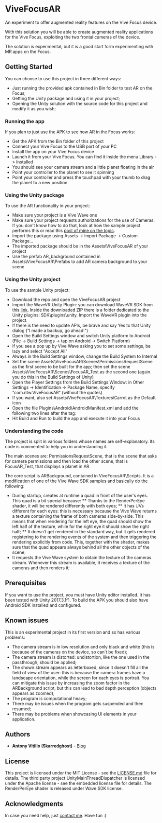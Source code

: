 # ViveFocusAR
An experiment to offer augmented reality features on the Vive Focus device.

With this solution you will be able to create augmented reality applications for the Vive Focus, exploiting the two frontal cameras of the device. 

The solution is experimental, but it is a good start form experimenting with MR apps on the Focus.

## Getting Started

You can choose to use this project in three different ways:
* Just running the provided apk contained in Bin folder to test AR on the Focus;
* Getting the Unity package and using it in your project;
* Opening the Unity solution with the source code for this project and modify it as you wish;

### Running the app
If you plan to just use the APK to see how AR in the Focus works:
* Get the APK from the Bin folder of this project
* Connect your Vive Focus to the USB port of your PC
* Install the app on your Vive Focus device
* Launch it from your Vive Focus. You can find it inside the menu Library -> Installed
* You should see your camera stream and a little planet floating in the air
* Point your controller to the planet to see it spinning
* Point your controller and press the touchpad with your thumb to drag the planet to a new position

### Using the Unity package
To use the AR functionality in your project:
* Make sure your project is a Vive Wave one
* Make sure your project requests authorizations for the use of Cameras. If you don't know how to do that, look at how the sample project performs this or read this [post of mine on the topic](https://skarredghost.com/2018/04/23/how-to-ask-android-permissions-in-unity-for-a-vive-focus-app-vive-wave-sdk/).
* Import the package using Assets -> Import Package -> Custom Package... 
* The imported package should be in the Assets\ViveFocusAR of your project
* Use the prefab AR_background contained in Assets\ViveFocusAR\Prefabs to add AR camera background to your scene

### Using the Unity project
To use the sample Unity project:
* Download the repo and open the ViveFocusAR project
* Import the WaveVR Unity Plugin: you can download WaveVR SDK from this [link](https://developer.vive.com/resources/knowledgebase/wave-sdk/). Inside the downloaded ZIP there is a folder dedicated to the Unity plugins: SDK\plugins\unity. Import the WaveVR plugin into the project.
* If there is the need to update APIs, be brave and say Yes to that Unity dialog ("I made a backup, go ahead!")
* Open the Build Settings window and switch Unity platform to Android (File -> Build Settings -> tap on Android -> Switch Platform)
* If you see a pop up by Vive Wave asking you to set some settings, be lazy and select "Accept All"
* Always in the Build Settings window, change the Build System to Internal
* Set the scene Assets\ViveFocusAR\Scenes\PermissionsRequestScene as the first scene to be built for the app; then set the scene Assets\ViveFocusAR\Scenes\FocusAR_Test as the second one (again you do this in the Build Settings of Unity)
* Open the Player Settings from the Build Settings Window: in Other Settings -> Identification -> Package Name, specify "com.ntw.ViveFocusAR" (without the quotes)
* If you want, also set Assets\ViveFocusAR\Textures\Carrot as the Default Icon 
* Open the file Plugins\Android\AndroidManifest.xml and add the following two lines after the </application> tag:
   <uses-permission android:name="android.permission.CAMERA" />
   <uses-feature android:name="android.hardware.camera" />
* Hit Build and Run to build the app and execute it into your Focus

### Understanding the code
The project is split in various folders whose names are self-explanatory. Its code is commented to help you in understanding it.

The main scenes are: PermissionsRequestScene, that is the scene that asks for camera permissions and then load the other scene, that is FocusAR_Test, that displays a planet in AR

The core script is ARBackground, contained in ViveFocusAR\Scripts. It is a modification of one of the Vive Wave SDK samples and basically do the following:
* During startup, creates at runtime a quad in front of the user's eyes. This quad is a bit special because:
** Thanks to the RenderPerEye shader, it will be rendered differently with both eyes;
** It has UVs different for each eyes: this is necessary because the Vive Wave returns a texture containing the frame of both cameras side-by-side. This means that when rendering for the left eye, the quad should show the left half of the texture, while for the right eye it should show the right half;
** It doesn't get rendered in the standard way, but it gets rendered registering to the rendering events of the system and then triggering the rendering explicitly from code. This, together with the shader, makes sure that the quad appears always behind all the other objects of the scene;
* It requests the Vive Wave system to obtain the texture of the cameras stream. Whenever this stream is available, it receives a texture of the cameras and then renders it;

## Prerequisites
If you want to use the project, you must have Unity editor installed. It has been tested with Unity 2017.3.1f1.
To build the APK you should also have Android SDK installed and configured.  
  
## Known issues
This is an experimental project in its first version and so has various problems:
* The camera stream is in low resolution and only black and white (this is because of the cameras on the device, so can't be fixed);
* The camera stream is distorted: undistortion, like the one used in the passthrough, should be applied;
* The shown stream appears as letterboxed, since it doesn't fill all the field of view of the user: this is because the camera frames have a landscape orientation, while the screen for each eyes is portrait. You can mitigate this issue by increasing the zoom factor in the ARBackground script, but this can lead to bad depth perception (objects appears as zoomed);
* The program is computational heavy;
* There may be issues when the program gets suspended and then resumed;
* There may be problems when showcasing UI elements in your application.

## Authors

* **Antony Vitillo (Skarredghost)** - [Blog](http://skarredghost.com)

## License

This project is licensed under the MIT License - see the [LICENSE.md](LICENSE.md) file for details.
The third party project UnityMainThreadDispatcher is licensed under the Apache license - see the embedded license file for details.
The RenderPerEye shader is released under Wave SDK license.

## Acknowledgments

In case you need help, just [contact me](https://skarredghost.com/contact/).
Have fun :)